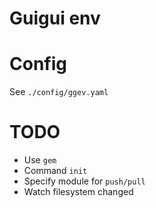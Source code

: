 Guigui env
=================

# Config

See `./config/ggev.yaml`

# TODO

- Use `gem`
- Command `init`
- Specify module for `push/pull`
- Watch filesystem changed

